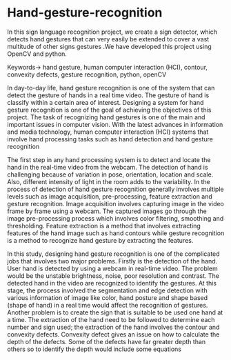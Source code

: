 # Hand-gesture-recognition

In this sign language recognition project, we create a sign detector, which detects hand
gestures that can very easily be extended to cover a vast multitude of other signs gestures .We
have developed this project using OpenCV and python.

Keywords-> hand gesture, human computer interaction (HCI), contour, convexity defects,
gesture recognition, python, openCV

In day-to-day life, hand gesture recognition is one of the system that can detect the gesture of
hands in a real time video. The gesture of hand is classify within a certain area of interest.
Designing a system for hand gesture recognition is one of the goal of achieving the objectives
of this project. The task of recognizing hand gestures is one of the main and important issues
in computer vision. With the latest advances in information and media technology, human
computer interaction (HCI) systems that involve hand processing tasks such as hand detection
and hand gesture recognition

The first step in any hand processing system is to detect and locate the hand in the real-time
video from the webcam. The detection of hand is challenging because of variation in pose,
orientation, location and scale. Also, different intensity of light in the room adds to the
variability. In the process of detection of hand gesture recognition generally involves multiple
levels such as image acquisition, pre-processing, feature extraction and gesture recognition.
Image acquisition involves capturing image in the video frame by frame using a webcam.
The captured images go through the image pre-processing process which involves color
filtering, smoothing and thresholding. Feature extraction is a method that involves extracting
features of the hand image such as hand contours while gesture recognition is a method to
recognize hand gesture by extracting the features.


In this study, designing hand gesture recognition is one of the complicated jobs that involves
two major problems. Firstly is the detection of the hand. User hand is detected by using a
webcam in real-time video. The problem would be the unstable brightness, noise, poor
resolution and contrast. The detected hand in the video are recognized to identify the
gestures. At this stage, the process involved the segmentation and edge detection with various
information of image like color, hand posture and shape based (shape of hand) in a real time
would affect the recognition of gestures. Another problem is to create the sign that is suitable
to be used one hand at a time. The extraction of the hand need to be followed to determine
each number and sign used; the extraction of the hand involves the contour and convexity
defects. Convexity defect gives an issue on how to calculate the depth of the defects. Some of
the defects have far greater depth than others so to identify the depth would include some
equations
